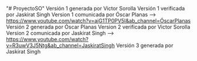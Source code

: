 "# ProyectoSO" 
Versión 1 generada por Victor Sorolla
Versión 1 verificada por Jaskirat Singh 
Version 1 comunicada por Óscar Planas --> https://www.youtube.com/watch?v=ajG1TP0PV5I&ab_channel=ÓscarPlanas 
Versión 2 generada por Óscar Planas
Version 2 verificada por Victor Sorolla
Version 2 comunicada por Jaskirat Singh --> https://www.youtube.com/watch?v=R3uwV3J5Ntg&ab_channel=JaskiratSingh
Versión 3 generada por Jaskirat Singh 
